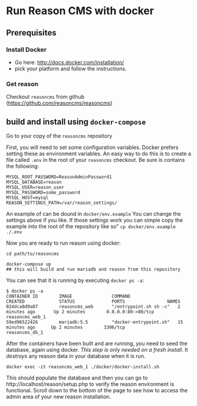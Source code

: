 # Run Reason CMS with docker

## Prerequisites
### Install Docker

 * Go here: http://docs.docker.com/installation/
 * pick your platform and follow the instructions.

### Get reason
Checkout `reasoncms` from github (https://github.com/reasoncms/reasoncms)


## build and install using `docker-compose`
Go to your copy of the `reasoncms` repository

First, you will need to set some configuration variables. Docker prefers setting these as environment variables. An easy way to do this is to create a file called `.env` in the root of your `reasoncms` checkout. Be sure is contains the following:

```
MYSQL_ROOT_PASSWORD=ReasonAdminPassword1
MYSQL_DATABASE=reason
MYSQL_USER=reason_user
MYSQL_PASSWORD=some_password
MYSQL_HOST=mysql
REASON_SETTINGS_PATH=/var/reason_settings/
```

An example of can be dound in `docker/env.example` You can change the settings above if you like. If those settings work you can simple copy the example into the root of the repository like so" `cp docker/env.example ./.env`

Now you are ready to run reason using docker:

```
cd path/to/reasoncms

docker-compose up
## this will build and run mariadb and reason from this repository

```
You can see that it is running by executing `docker ps -a`:

```
$ docker ps -a
CONTAINER ID        IMAGE               COMMAND                  CREATED             STATUS              PORTS                NAMES
024dca8d9a87        reasoncms_web       "/entrypoint.sh sh -c"   2 minutes ago       Up 2 minutes        0.0.0.0:80->80/tcp   reasoncms_web_1
59ed96522426        mariadb:5.5         "docker-entrypoint.sh"   15 minutes ago      Up 2 minutes        3306/tcp             reasoncms_db_1
```

After the containers have been built and are running, you need to seed the database, again using docker. *This step is only needed on a fresh install*. It *destroys* any reason data in your database when it is run.

`docker exec -it reasoncms_web_1 ./docker/docker-install.sh`

This should populate the database and then you can go to http://localhost/reason/setup.php to verify the reason environment is functional. Scroll down to the bottom of the page to see how to access the admin area of your new reason installation.
